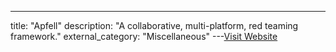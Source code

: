 ---
title: "Apfell"
description: "A collaborative, multi-platform, red teaming framework."
external_category: "Miscellaneous"
---[Visit Website](https://github.com/its-a-feature/Apfell)

